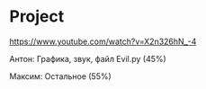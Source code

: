 # Project
https://www.youtube.com/watch?v=X2n326hN_-4

Антон: Графика, звук, файл Evil.py (45%)

Максим: Остальное (55%)
